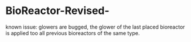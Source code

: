 # BioReactor-Revised-

known issue: glowers are bugged, the glower of the last placed bioreactor is applied too all previous bioreactors of the same type.

